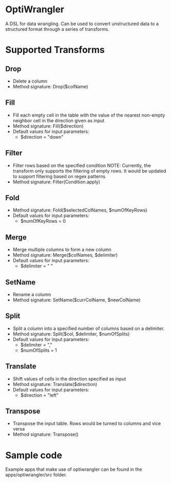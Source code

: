 OptiWrangler
============

A DSL for data wrangling. Can be used to convert unstructured data to a structured format through a series of transforms.

Supported Transforms
====================

Drop
------------

- Delete a column
- Method signature: Drop($colName)
		
Fill	
------------

- Fill each empty cell in the table with the value of the nearest non-empty neighbor cell in the direction given as input
- Method signature: Fill($direction)
- Default values for input parameters:
	- $direction = "down"

Filter
------------

- Filter rows based on the specified condition
  NOTE: Currently, the transform only supports the filtering of empty rows. 
        It would be updated to support filtering based on regex patterns
- Method signature: Filter(Condition.apply)

Fold
------------

- Method signature: Fold($selectedColNames, $numOfKeyRows)
- Default values for input parameters:
	- $numOfKeyRows = 0

Merge
------------

- Merge multiple columns to form a new column
- Method signature: Merge($colNames, $delimiter)
- Default values for input parameters:
	- $delimiter = " "

SetName 
------------

- Rename a column
- Method signature: SetName($currColName, $newColName)

Split
------------

- Split a column into a specified number of columns based on a delimiter.
- Method signature: Split($col, $delimiter, $numOfSplits)
- Default values for input parameters:
	- $delimiter = ","
	- $numOfSplits = 1

Translate 
------------

- Shift values of cells in the direction specified as input
- Method signature: Translate($direction)
- Default values for input parameters:
	- $direction = "left"

Transpose 
------------

- Transpose the input table. Rows would be turned to columns and vice versa
- Method signature: Transpose()

Sample code
=============

Example apps that make use of optiwrangler can be found in the apps/optiwrangler/src folder.
